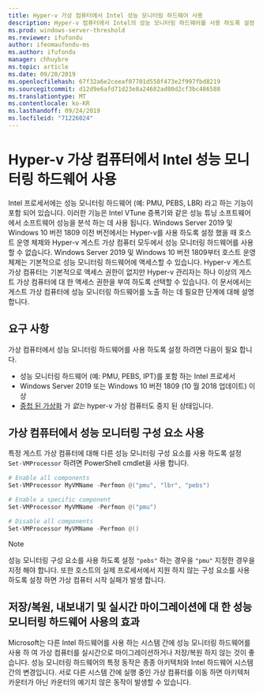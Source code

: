 ```yaml
---
title: Hyper-v 가상 컴퓨터에서 Intel 성능 모니터링 하드웨어 사용
description: Hyper-v 컴퓨터에서 Intel의 성능 모니터링 하드웨어를 사용 하도록 설정 하는 방법 또한 성능 모니터링을 사용 하도록 설정 하는 방법에 대해서는 실시간 마이그레이션을 수행 합니다.
ms.prod: windows-server-threshold
ms.reviewer: ifufondu
author: ifeomaufondu-ms
ms.author: ifufondu
manager: chhuybre
ms.topic: article
ms.date: 09/20/2019
ms.openlocfilehash: 67f32a6e2ceeaf07701d558f473e2f997fbd8219
ms.sourcegitcommit: d12d9e6afd71d23e8a24682ad80d2cf3bc486588
ms.translationtype: MT
ms.contentlocale: ko-KR
ms.lasthandoff: 09/24/2019
ms.locfileid: "71226024"
---
```

# <a name="enable-intel-performance-monitoring-hardware-in-a-hyper-v-virtual-machine"></a>Hyper-v 가상 컴퓨터에서 Intel 성능 모니터링 하드웨어 사용

Intel 프로세서에는 성능 모니터링 하드웨어 (예: PMU, PEBS, LBR) 라고 하는 기능이 포함 되어 있습니다. 이러한 기능은 Intel VTune 증폭기와 같은 성능 튜닝 소프트웨어에서 소프트웨어 성능을 분석 하는 데 사용 됩니다.  Windows Server 2019 및 Windows 10 버전 1809 이전 버전에서는 Hyper-v를 사용 하도록 설정 했을 때 호스트 운영 체제와 Hyper-v 게스트 가상 컴퓨터 모두에서 성능 모니터링 하드웨어를 사용할 수 없습니다.  Windows Server 2019 및 Windows 10 버전 1809부터 호스트 운영 체제는 기본적으로 성능 모니터링 하드웨어에 액세스할 수 있습니다.  Hyper-v 게스트 가상 컴퓨터는 기본적으로 액세스 권한이 없지만 Hyper-v 관리자는 하나 이상의 게스트 가상 컴퓨터에 대 한 액세스 권한을 부여 하도록 선택할 수 있습니다.  이 문서에서는 게스트 가상 컴퓨터에 성능 모니터링 하드웨어를 노출 하는 데 필요한 단계에 대해 설명 합니다.

## <a name="requirements"></a>요구 사항

가상 컴퓨터에서 성능 모니터링 하드웨어를 사용 하도록 설정 하려면 다음이 필요 합니다.

- 성능 모니터링 하드웨어 (예: PMU, PEBS, IPT)를 포함 하는 Intel 프로세서
- Windows Server 2019 또는 Windows 10 버전 1809 (10 월 2018 업데이트) 이상
- [중첩 된 가상화](https://docs.microsoft.com/virtualization/hyper-v-on-windows/user-guide/nested-virtualization) 가 _없는_ hyper-v 가상 컴퓨터도 중지 된 상태입니다.
 
## <a name="enabling-performance-monitoring-components-in-a-virtual-machine"></a>가상 컴퓨터에서 성능 모니터링 구성 요소 사용

특정 게스트 가상 컴퓨터에 대해 다른 성능 모니터링 구성 요소를 사용 하도록 설정 `Set-VMProcessor` 하려면 PowerShell cmdlet을 사용 합니다.
 
``` Powershell
# Enable all components
Set-VMProcessor MyVMName -Perfmon @("pmu", "lbr", "pebs")
```
 
``` Powershell
# Enable a specific component
Set-VMProcessor MyVMName -Perfmon @("pmu")
```
 
``` Powershell
# Disable all components
Set-VMProcessor MyVMName -Perfmon @()
```
> [!NOTE]
> 성능 모니터링 구성 요소를 사용 하도록 설정 `"pebs"` 하는 경우을 `"pmu"` 지정한 경우을 지정 해야 합니다.  또한 호스트의 실제 프로세서에서 지원 하지 않는 구성 요소를 사용 하도록 설정 하면 가상 컴퓨터 시작 실패가 발생 합니다.
 
## <a name="effects-of-enabling-performance-monitoring-hardware-on-saverestore-export-and-live-migration"></a>저장/복원, 내보내기 및 실시간 마이그레이션에 대 한 성능 모니터링 하드웨어 사용의 효과
 
Microsoft는 다른 Intel 하드웨어를 사용 하는 시스템 간에 성능 모니터링 하드웨어를 사용 하 여 가상 컴퓨터를 실시간으로 마이그레이션하거나 저장/복원 하지 않는 것이 좋습니다. 성능 모니터링 하드웨어의 특정 동작은 종종 아키텍처와 Intel 하드웨어 시스템 간의 변경입니다.  서로 다른 시스템 간에 실행 중인 가상 컴퓨터를 이동 하면 아키텍처 카운터가 아닌 카운터의 예기치 않은 동작이 발생할 수 있습니다.